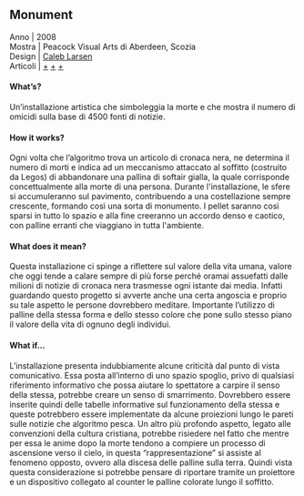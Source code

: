 ## Monument
Anno | 2008<br>
Mostra | Peacock Visual Arts di Aberdeen, Scozia<br>
Design | [Caleb Larsen](http://caleblarsen.com/)<br>
Articoli | [+](http://caleblarsen.com/monument/)
[+](https://instintopoetico.wordpress.com/2016/05/22/monument-caleb-larsen/)
[+](http://www.siusoon.net/dat/2008/10/08/inspiring-work-monument-if-it-bleeds-it-leads-2006-by-caleb-larsen/)

#### What’s?
Un’installazione artistica che simboleggia la morte e che mostra il numero di omicidi sulla base di 4500 fonti di notizie.

#### How it  works?
Ogni volta che l’algoritmo trova un articolo di cronaca nera, ne determina il numero di morti e indica ad un meccanismo attaccato al soffitto (costruito da Legos) di abbandonare una pallina di softair gialla, la quale corrisponde concettualmente alla morte di una persona. Durante l'installazione, le sfere si accumuleranno sul pavimento, contribuendo a una costellazione sempre crescente, formando così una sorta di monumento. I pellet saranno così sparsi in tutto lo spazio e alla fine creeranno un accordo denso e caotico, con palline erranti che viaggiano in tutta l'ambiente.

#### What does it mean?
Questa installazione ci spinge a riflettere sul valore della vita umana, valore che oggi tende a calare sempre di più forse perché oramai assuefatti dalle milioni di notizie di cronaca nera trasmesse ogni istante dai media.
Infatti guardando questo progetto si avverte anche una certa angoscia  e proprio su tale aspetto le persone dovrebbero meditare. Importante l’utilizzo di palline della stessa forma e dello stesso colore che pone sullo stesso piano il valore della vita di ognuno degli individui.

#### What if...
L’installazione presenta indubbiamente alcune criticità dal punto di vista comunicativo. Essa posta all’interno di uno spazio spoglio, privo di qualsiasi riferimento informativo che possa aiutare lo spettatore a carpire il senso della stessa, potrebbe creare un senso di smarrimento. Dovrebbero essere inserite quindi delle tabelle informative sul funzionamento della stessa e queste potrebbero essere implementate da alcune  proiezioni lungo le pareti sulle notizie che algoritmo pesca.
Un altro più profondo aspetto, legato alle convenzioni della cultura cristiana, potrebbe risiedere nel fatto che mentre per essa le anime dopo la  morte tendono a compiere un processo di ascensione verso il cielo, in questa “rappresentazione” si assiste al fenomeno opposto, ovvero alla discesa delle palline sulla terra. Quindi vista questa considerazione si potrebbe pensare di riportare tramite un proiettore e un dispositivo collegato al counter le palline colorate lungo il soffitto.
